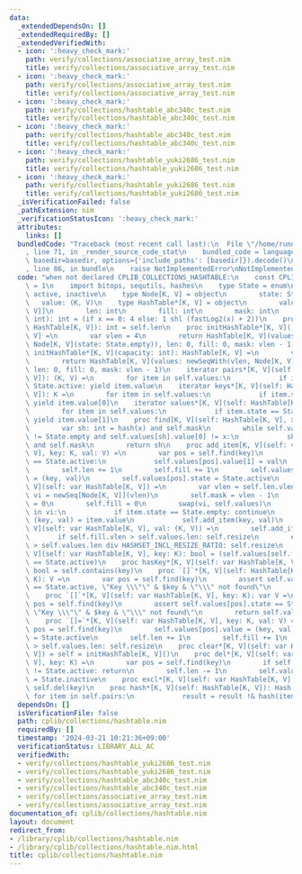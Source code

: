 ```yaml
---
data:
  _extendedDependsOn: []
  _extendedRequiredBy: []
  _extendedVerifiedWith:
  - icon: ':heavy_check_mark:'
    path: verify/collections/associative_array_test.nim
    title: verify/collections/associative_array_test.nim
  - icon: ':heavy_check_mark:'
    path: verify/collections/associative_array_test.nim
    title: verify/collections/associative_array_test.nim
  - icon: ':heavy_check_mark:'
    path: verify/collections/hashtable_abc340c_test.nim
    title: verify/collections/hashtable_abc340c_test.nim
  - icon: ':heavy_check_mark:'
    path: verify/collections/hashtable_abc340c_test.nim
    title: verify/collections/hashtable_abc340c_test.nim
  - icon: ':heavy_check_mark:'
    path: verify/collections/hashtable_yuki2686_test.nim
    title: verify/collections/hashtable_yuki2686_test.nim
  - icon: ':heavy_check_mark:'
    path: verify/collections/hashtable_yuki2686_test.nim
    title: verify/collections/hashtable_yuki2686_test.nim
  _isVerificationFailed: false
  _pathExtension: nim
  _verificationStatusIcon: ':heavy_check_mark:'
  attributes:
    links: []
  bundledCode: "Traceback (most recent call last):\n  File \"/home/runner/.local/lib/python3.10/site-packages/onlinejudge_verify/documentation/build.py\"\
    , line 71, in _render_source_code_stat\n    bundled_code = language.bundle(stat.path,\
    \ basedir=basedir, options={'include_paths': [basedir]}).decode()\n  File \"/home/runner/.local/lib/python3.10/site-packages/onlinejudge_verify/languages/nim.py\"\
    , line 86, in bundle\n    raise NotImplementedError\nNotImplementedError\n"
  code: "when not declared CPLIB_COLLECTIONS_HASHTABLE:\n    const CPLIB_COLLECTIONS_HASHTABLE*\
    \ = 1\n    import bitops, sequtils, hashes\n    type State = enum\n        empty,\
    \ active, inactive\n    type Node[K, V] = object\n        state: State\n     \
    \   value: (K, V)\n    type HashTable*[K, V] = object\n        values*: seq[Node[K,\
    \ V]]\n        len: int\n        fill: int\n        mask: int\n    proc vlen(x:\
    \ int): int = (if x == 0: 4 else: 1 shl (fastLog2(x) + 2))\n    proc len*[K, V](self:\
    \ HashTable[K, V]): int = self.len\n    proc initHashTable*[K, V](): HashTable[K,\
    \ V] =\n        var vlen = 4\n        return HashTable[K, V](values: newSeqWith(vlen,\
    \ Node[K, V](state: State.empty)), len: 0, fill: 0, mask: vlen - 1)\n    proc\
    \ initHashTable*[K, V](capacity: int): HashTable[K, V] =\n        var vlen = capacity.vlen\n\
    \        return HashTable[K, V](values: newSeqWith(vlen, Node[K, V](state: State.empty)),\
    \ len: 0, fill: 0, mask: vlen - 1)\n    iterator pairs*[K, V](self: HashTable[K,\
    \ V]): (K, V) =\n        for item in self.values:\n            if item.state ==\
    \ State.active: yield item.value\n    iterator keys*[K, V](self: HashTable[K,\
    \ V]): K =\n        for item in self.values:\n            if item.state == State.active:\
    \ yield item.value[0]\n    iterator values*[K, V](self: HashTable[K, V]): V =\n\
    \        for item in self.values:\n            if item.state == State.active:\
    \ yield item.value[1]\n    proc find[K, V](self: HashTable[K, V], x: K): int =\n\
    \        var sh: int = hash(x) and self.mask\n        while self.values[sh].state\
    \ != State.empty and self.values[sh].value[0] != x:\n            sh = (sh + 1)\
    \ and self.mask\n        return sh\n    proc add_item[K, V](self: var HashTable[K,\
    \ V], key: K, val: V) =\n        var pos = self.find(key)\n        if self.values[pos].state\
    \ == State.active:\n            self.values[pos].value[1] = val\n            return\n\
    \        self.len += 1\n        self.fill += 1\n        self.values[pos].value\
    \ = (key, val)\n        self.values[pos].state = State.active\n    proc resize[K,\
    \ V](self: var HashTable[K, V]) =\n        var vlen = self.len.vlen\n        var\
    \ vi = newSeq[Node[K, V]](vlen)\n        self.mask = vlen - 1\n        self.len\
    \ = 0\n        self.fill = 0\n        swap(vi, self.values)\n        for item\
    \ in vi:\n            if item.state == State.empty: continue\n            var\
    \ (key, val) = item.value\n            self.add_item(key, val)\n    proc incl*[K,\
    \ V](self: var HashTable[K, V], val: (K, V)) =\n        self.add_item(val)\n \
    \       if self.fill.vlen > self.values.len: self.resize\n        # if self.fill\
    \ > self.values.len div HASHSET_INCL_RESIZE_RATIO: self.resize\n    proc contains*[K,\
    \ V](self: var HashTable[K, V], key: K): bool = (self.values[self.find(key)].state\
    \ == State.active)\n    proc hasKey*[K, V](self: var HashTable[K, V], key: K):\
    \ bool = self.contains(key)\n    proc `[]`*[K, V](self: HashTable[K, V], key:\
    \ K): V =\n        var pos = self.find(key)\n        assert self.values[pos].state\
    \ == State.active, \"Key \\\"\" & $key & \"\\\" not found\"\n        return self.values[pos].value[1]\n\
    \    proc `[]`*[K, V](self: var HashTable[K, V], key: K): var V =\n        var\
    \ pos = self.find(key)\n        assert self.values[pos].state == State.active,\
    \ \"Key \\\"\" & $key & \"\\\" not found\"\n        return self.values[pos].value[1]\n\
    \    proc `[]=`*[K, V](self: var HashTable[K, V], key: K, val: V) =\n        var\
    \ pos = self.find(key)\n        self.values[pos].value = (key, val)\n        self.values[pos].state\
    \ = State.active\n        self.len += 1\n        self.fill += 1\n        if self.fill.vlen\
    \ > self.values.len: self.resize\n    proc clear*[K, V](self: var HashTable[K,\
    \ V]) = self = initHashTable[K, V]()\n    proc del*[K, V](self: var HashTable[K,\
    \ V], key: K) =\n        var pos = self.find(key)\n        if self.values[pos].state\
    \ != State.active: return\n        self.len -= 1\n        self.values[pos].state\
    \ = State.inactive\n    proc excl*[K, V](self: var HashTable[K, V], key: K) =\
    \ self.del(key)\n    proc hash*[K, V](self: HashTable[K, V]): Hash =\n       \
    \ for item in self.pairs:\n            result = result !& hash(item)\n"
  dependsOn: []
  isVerificationFile: false
  path: cplib/collections/hashtable.nim
  requiredBy: []
  timestamp: '2024-03-21 10:21:36+09:00'
  verificationStatus: LIBRARY_ALL_AC
  verifiedWith:
  - verify/collections/hashtable_yuki2686_test.nim
  - verify/collections/hashtable_yuki2686_test.nim
  - verify/collections/hashtable_abc340c_test.nim
  - verify/collections/hashtable_abc340c_test.nim
  - verify/collections/associative_array_test.nim
  - verify/collections/associative_array_test.nim
documentation_of: cplib/collections/hashtable.nim
layout: document
redirect_from:
- /library/cplib/collections/hashtable.nim
- /library/cplib/collections/hashtable.nim.html
title: cplib/collections/hashtable.nim
---
```

